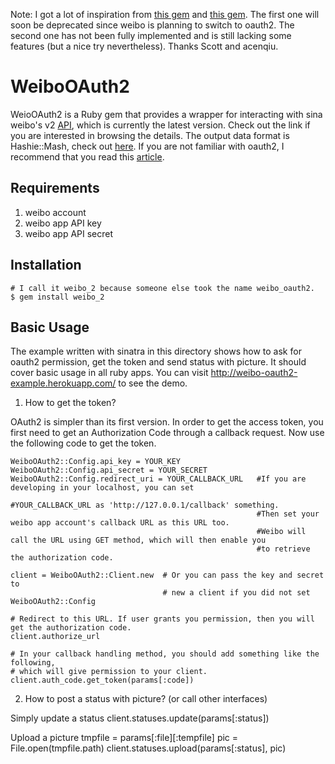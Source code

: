 Note: I got a lot of inspiration from [this gem](https://github.com/ballantyne/weibo) and [this gem](https://github.com/acenqiu/weibo2). The first one will soon be deprecated since weibo is planning to switch to oauth2. The second one has not been fully implemented and is still lacking some features (but a nice try nevertheless). Thanks Scott and acenqiu.

# WeiboOAuth2

WeioOAuth2 is a Ruby gem that provides a wrapper for interacting with sina weibo's v2 [API](http://open.weibo.com/wiki/API%E6%96%87%E6%A1%A3_V2), which is currently the latest version. Check out the link if you are interested in browsing the details. The output data format is Hashie::Mash, check out [here](https://github.com/intridea/hashie#mash). If you are not familiar with oauth2, I recommend that you read this [article](http://open.weibo.com/wiki/Oauth2).

## Requirements

1.  weibo account
2.  weibo app API key
3.  weibo app API secret

## Installation
        
    # I call it weibo_2 because someone else took the name weibo_oauth2.
    $ gem install weibo_2

## Basic Usage

The example written with sinatra in this directory shows how to ask for oauth2 permission, get the token and send status with picture. It should cover basic usage in all ruby apps. You can visit http://weibo-oauth2-example.herokuapp.com/ to see the demo.


1.  How to get the token?

OAuth2 is simpler than its first version. In order to get the access token, you first need to get an Authorization Code through a callback request. Now use the following code to get the token.

    WeiboOAuth2::Config.api_key = YOUR_KEY
    WeiboOAuth2::Config.api_secret = YOUR_SECRET
    WeiboOAuth2::Config.redirect_uri = YOUR_CALLBACK_URL   #If you are developing in your localhost, you can set 
                                                           #YOUR_CALLBACK_URL as 'http://127.0.0.1/callback' something. 
                                                           #Then set your weibo app account's callback URL as this URL too. 
                                                           #Weibo will call the URL using GET method, which will then enable you 
                                                           #to retrieve the authorization code.
    
    client = WeiboOAuth2::Client.new  # Or you can pass the key and secret to 
                                      # new a client if you did not set WeiboOAuth2::Config
    
    # Redirect to this URL. If user grants you permission, then you will get the authorization code.
    client.authorize_url
    
    # In your callback handling method, you should add something like the following, 
    # which will give permission to your client.
    client.auth_code.get_token(params[:code])
    
2.  How to post a status with picture? (or call other interfaces)

Simply update a status
    client.statuses.update(params[:status])
    
Upload a picture
    tmpfile = params[:file][:tempfile]
    pic = File.open(tmpfile.path)
    client.statuses.upload(params[:status], pic)